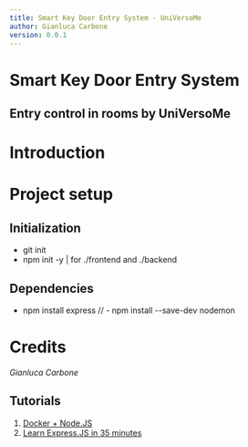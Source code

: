 ```yaml
---
title: Smart Key Door Entry System - UniVersoMe
author: Gianluca Carbone
version: 0.0.1
---
```


Smart Key Door Entry System
========================================

Entry control in rooms by UniVersoMe
------------------------------------

# Introduction

# 

# Project setup
## Initialization
- git init
- npm init -y | for ./frontend and ./backend

## Dependencies
- npm install express
// - npm install --save-dev nodemon

# Credits
_Gianluca Carbone_

## Tutorials
1. [Docker + Node.JS](https://www.youtube.com/watch?v=gm_L69NHuHM)
2. [Learn Express.JS in 35 minutes](https://www.youtube.com/watch?v=SccSCuHhOw0)